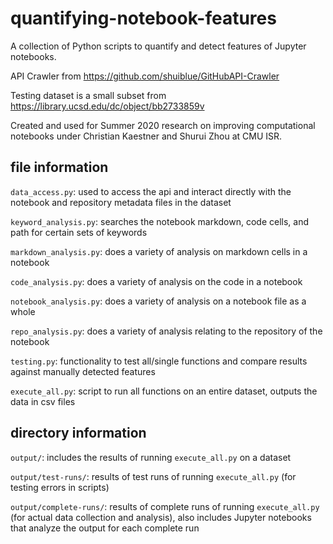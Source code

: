 # quantifying-notebook-features

A collection of Python scripts to quantify and detect features of Jupyter notebooks. 

API Crawler from https://github.com/shuiblue/GitHubAPI-Crawler 

Testing dataset is a small subset from https://library.ucsd.edu/dc/object/bb2733859v

Created and used for Summer 2020 research on improving computational notebooks under Christian Kaestner and Shurui Zhou  at CMU ISR.

## file information

`data_access.py`: used to access the api and interact directly with the notebook and repository metadata files in the dataset

`keyword_analysis.py`: searches the notebook markdown, code cells, and path for certain sets of keywords

`markdown_analysis.py`: does a variety of analysis on markdown cells in a notebook

`code_analysis.py`: does a variety of analysis on the code in a notebook

`notebook_analysis.py`: does a variety of analysis on a notebook file as a whole

`repo_analysis.py`: does a variety of analysis relating to the repository of the notebook

`testing.py`: functionality to test all/single functions and compare results against manually detected features

`execute_all.py`: script to run all functions on an entire dataset, outputs the data in csv files

## directory information

`output/`: includes the results of running `execute_all.py` on a dataset

`output/test-runs/`: results of test runs of running `execute_all.py` (for testing errors in scripts)

`output/complete-runs/`: results of complete runs of running `execute_all.py` (for actual data collection and analysis), also includes Jupyter notebooks that analyze the output for each complete run
